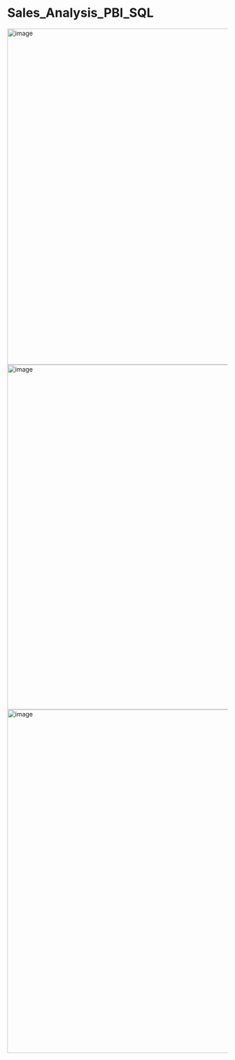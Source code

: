 # Sales_Analysis_PBI_SQL

<img width="767" alt="image" src="https://user-images.githubusercontent.com/117214117/210046276-4b452ec6-50b1-4db4-b4fe-185dc0b75aae.png">

<img width="787" alt="image" src="https://user-images.githubusercontent.com/117214117/210046210-5c8ef614-b1d1-4fe8-9ea6-de617820fc6a.png">

<img width="784" alt="image" src="https://user-images.githubusercontent.com/117214117/210046235-d06a5c87-675d-494a-b1af-422a7654b53a.png">
